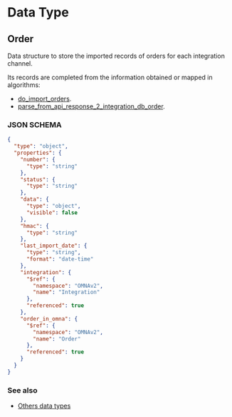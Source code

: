 # Data Type

## Order

Data structure to store the imported records of orders for each integration channel.

Its records are completed from the information obtained or mapped in algorithms: 

* [do_import_orders](../action-algorithms/do_import_orders.md).
* [parse_from_api_response_2_integration_db_order](../parser-algorithms/parse_from_api_response_2_integration_db_order.md).
    
### JSON SCHEMA
```json
{
  "type": "object",
  "properties": {
    "number": {
      "type": "string"
    },
    "status": {
      "type": "string"
    },
    "data": {
      "type": "object",
      "visible": false
    },
    "hmac": {
      "type": "string"
    },
    "last_import_date": {
      "type": "string",
      "format": "date-time"
    },
    "integration": {
      "$ref": {
        "namespace": "OMNAv2",
        "name": "Integration"
      },
      "referenced": true
    },
    "order_in_omna": {
      "$ref": {
        "namespace": "OMNAv2",
        "name": "Order"
      },
      "referenced": true
    }
  }
}
```

### See also
* [Others data types](overview?id=Order)